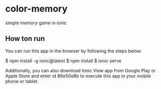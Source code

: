 # color-memory
simple memory game in ionic

## How ton run

You can run this app in the browser by following the steps below:

$ npm install -g ionic@latest
$ npm install
$ ionic serve

Additionally, you can also download Ionic View app from Google Play or Apple Store and enter id 86e50e8b to execute this app in your mobile phone or tablet.
